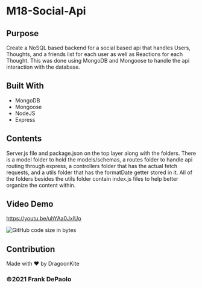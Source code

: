 # M18-Social-Api

## Purpose
Create a NoSQL based backend for a social based api that handles Users, Thoughts, and a friends list for each user as well as Reactions for each Thought. This was done using MongoDB and Mongoose to handle the api interaction with the database.

## Built With
* MongoDB
* Mongoose
* NodeJS
* Express

## Contents
Server.js file and package.json on the top layer along with the folders. There is a model folder to hold the models/schemas, a routes folder to handle api routing through express, a controllers folder that has the actual fetch requests, and a utils folder that has the formatDate getter stored in it. All of the folders besides the utils folder contain index.js files to help better organize the content within. 

## Video Demo
https://youtu.be/uhYAa0JxlUo

![GitHub code size in bytes](https://img.shields.io/github/languages/code-size/DragoonKite/m18-social-api)

## Contribution
Made with ❤️ by DragoonKite

### ©️2021 Frank DePaolo
